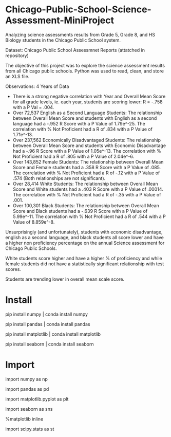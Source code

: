 # Chicago-Public-School-Science-Assessment-MiniProject
Analyzing science assessments results from Grade 5, Grade 8, and HS Biology students in the Chicago Public School system.


Dataset: Chicago Public School Assessmnet Reports (attatched in repository)

The objective of this project was to explore the science assessment results from all Chicago public schools.
Python was used to read, clean, and store an XLS file.

Observations: 4 Years of Data

- There is a strong negative correlation with Year and Overall Mean Score for all grade levels, ie. each year, students are scoring lower: R = -.758 with a P Val = .004. 
- Over 72,537 English as a Second Language Students: The relationship between Overall Mean Score and students with English as a second language had a -.952 R Score with a P Value of 1.79e^-25. The correlation with % Not Proficient had a R of .834 with a P Value of 1.71e^-13.
- Over 237,562 Economically Disadvantaged Students: The relationship between Overall Mean Score and students with Economic Disadvantage had a -.96 R Score with a P Value of 1.05e^-13. The correlation with % Not Proficient had a R of .805 with a P Value of 2.04e^-6.
- Over 143,852 Female Students: The relationship between Overall Mean Score and Female students had a .358 R Score with a P Value of .085. The correlation with % Not Proficient had a R of -.12 with a P Value of .574 (Both relationships are not significant).
- Over 28,414 White Students: The relationship between Overall Mean Score and White students had a .403 R Score with a P Value of .00014. The correlation with % Not Proficient had a R of -.35 with a P Value of .001.
- Over 100,301 Black Students: The relationship between Overall Mean Score and Black students had a -.639 R Score with a P Value of 5.99e^-11. The correlation with % Not Proficient had a R of .544 with a P Value of 8.859e^-8.

Unsurprisingly (and unfortunately), students with economic disadvantage, english as a second language, and black students all score lower and have a higher non proficiency percentage on the annual Science assessment for Chicago Public Schools. 

White students score higher and have a higher % of proficiency and while female students did not have a statistically significant relationship with test scores.

Students are trending lower in overall mean scale score.

# Install
pip install numpy | conda install numpy

pip install pandas | conda install pandas

pip install matplotlib | conda install matplotlib

pip install seaborn | conda install seaborn

# Import
import numpy as np

import pandas as pd

import matplotlib.pyplot as plt

import seaborn as sns

%matplotlib inline

import scipy.stats as st

